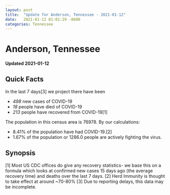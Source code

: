 ```yaml
---
layout: post
title:  "Update for Anderson, Tennessee - 2021-01-12"
date:   2021-01-12 01:01:29 -0600
categories: Tennessee
---
```


# Anderson, Tennessee
#### Updated 2021-01-12

## Quick Facts

In the last 7 days[3] we project there have been
- *498* new cases of COVID-19
- *18* people have died of COVID-19
- *213* people have recovered from COVID-19[1]

The population in this census area is 76978. By our calculations:
- 8.41% of the population have had COVID-19.[2]
- 1.67% of the population or 1286.0 people are actively fighting the virus.

## Synopsis




[1] Most US CDC offices do give any recovery statistics- we base this on a formula which looks at confirmed new cases
15 days ago (the average recovery time) and deaths over the last 7 days.
[2] Herd Immunity is thought to take effect at around ~70-80%
[3] Due to reporting delays, this data may be incomplete. 
    